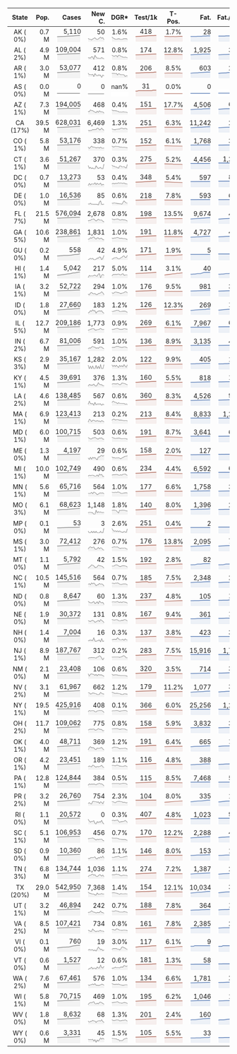 
<!-- Building Table Time:  2020-08-18T03:16:58.380510 -->


| State | Pop. | Cases | New C. | DGR* | Test/1k | T-Pos. | Fat. | Fat./1M  | CFR* |  GF* | GF-14day | Dbl.Days | CDD |  
| :---: | ---: | ---: | ---: | :---: | :---: | :---: | ---: | ---:  | :---: |  :---: | :---: | :---: | ---: |  
| AK ( 0%)  | 0.7 M  | 5,110 <br><img src="/assets/images/covid/sparklines/AK_img_positive_20200818_1597735018.png"> | 50 <br><img src="/assets/images/covid/sparklines/AK_img_positiveIncrease_20200818_1597735018.png"> | 1.6% <br><img src="/assets/images/covid/sparklines/AK_img_dgr_4_20200818_1597735018.png"> | 418 <br><img src="/assets/images/covid/sparklines/AK_img_total_test_per_1k_20200818_1597735018.png"> | 1.7% <br><img src="/assets/images/covid/sparklines/AK_img_test_positivity_20200818_1597735018.png"> | 28 <br><img src="/assets/images/covid/sparklines/AK_img_death_20200818_1597735018.png"> | 38 <br><img src="/assets/images/covid/sparklines/AK_img_death_20200818_1597735018.png">  | 0.6% <br><img src="/assets/images/covid/sparklines/AK_img_cfr_4_20200818_1597735019.png"> |  0.9 <br><img src="/assets/images/covid/sparklines/AK_img_gfac_4_20200818_1597735019.png"> | 14.4 <br><img src="/assets/images/covid/sparklines/AK_img_gfac_14sum_20200818_1597735019.png"> | 43 <br><img src="/assets/images/covid/sparklines/AK_img_doubling_days_20200818_1597735019.png"> | 1   |  
| AL ( 2%)  | 4.9 M  | 109,004 <br><img src="/assets/images/covid/sparklines/AL_img_positive_20200818_1597735019.png"> | 571 <br><img src="/assets/images/covid/sparklines/AL_img_positiveIncrease_20200818_1597735019.png"> | 0.8% <br><img src="/assets/images/covid/sparklines/AL_img_dgr_4_20200818_1597735019.png"> | 174 <br><img src="/assets/images/covid/sparklines/AL_img_total_test_per_1k_20200818_1597735020.png"> | 12.8% <br><img src="/assets/images/covid/sparklines/AL_img_test_positivity_20200818_1597735020.png"> | 1,925 <br><img src="/assets/images/covid/sparklines/AL_img_death_20200818_1597735020.png"> | 393 <br><img src="/assets/images/covid/sparklines/AL_img_death_20200818_1597735020.png">  | 1.8% <br><img src="/assets/images/covid/sparklines/AL_img_cfr_4_20200818_1597735021.png"> |  1.1 <br><img src="/assets/images/covid/sparklines/AL_img_gfac_4_20200818_1597735020.png"> | 45.7 <br><img src="/assets/images/covid/sparklines/AL_img_gfac_14sum_20200818_1597735020.png"> | 91 <br><img src="/assets/images/covid/sparklines/AL_img_doubling_days_20200818_1597735020.png"> | 2   |  
| AR ( 1%)  | 3.0 M  | 53,077 <br><img src="/assets/images/covid/sparklines/AR_img_positive_20200818_1597735021.png"> | 412 <br><img src="/assets/images/covid/sparklines/AR_img_positiveIncrease_20200818_1597735021.png"> | 0.8% <br><img src="/assets/images/covid/sparklines/AR_img_dgr_4_20200818_1597735021.png"> | 206 <br><img src="/assets/images/covid/sparklines/AR_img_total_test_per_1k_20200818_1597735021.png"> | 8.5% <br><img src="/assets/images/covid/sparklines/AR_img_test_positivity_20200818_1597735021.png"> | 603 <br><img src="/assets/images/covid/sparklines/AR_img_death_20200818_1597735021.png"> | 200 <br><img src="/assets/images/covid/sparklines/AR_img_death_20200818_1597735021.png">  | 1.1% <br><img src="/assets/images/covid/sparklines/AR_img_cfr_4_20200818_1597735022.png"> |  -0.0 <br><img src="/assets/images/covid/sparklines/AR_img_gfac_4_20200818_1597735021.png"> | 8.6 <br><img src="/assets/images/covid/sparklines/AR_img_gfac_14sum_20200818_1597735022.png"> | 88 <br><img src="/assets/images/covid/sparklines/AR_img_doubling_days_20200818_1597735022.png"> | 1   |  
| AS ( 0%)  | 0.0 M  | 0 <br><img src="/assets/images/covid/sparklines/AS_img_positive_20200818_1597735022.png"> | 0 <br><img src="/assets/images/covid/sparklines/AS_img_positiveIncrease_20200818_1597735022.png"> | nan% <br><img src="/assets/images/covid/sparklines/AS_img_dgr_4_20200818_1597735022.png"> | 31 <br><img src="/assets/images/covid/sparklines/AS_img_total_test_per_1k_20200818_1597735023.png"> | 0.0% <br><img src="/assets/images/covid/sparklines/AS_img_test_positivity_20200818_1597735023.png"> | 0 <br><img src="/assets/images/covid/sparklines/AS_img_death_20200818_1597735023.png"> | 0 <br><img src="/assets/images/covid/sparklines/AS_img_death_20200818_1597735023.png">  | 0.0% <br><img src="/assets/images/covid/sparklines/AS_img_cfr_4_20200818_1597735024.png"> |  nan <br><img src="/assets/images/covid/sparklines/AS_img_gfac_4_20200818_1597735023.png"> | nan <br><img src="/assets/images/covid/sparklines/AS_img_gfac_14sum_20200818_1597735023.png"> | nan <br><img src="/assets/images/covid/sparklines/AS_img_doubling_days_20200818_1597735023.png"> | 140   |  
| AZ ( 1%)  | 7.3 M  | 194,005 <br><img src="/assets/images/covid/sparklines/AZ_img_positive_20200818_1597735024.png"> | 468 <br><img src="/assets/images/covid/sparklines/AZ_img_positiveIncrease_20200818_1597735024.png"> | 0.4% <br><img src="/assets/images/covid/sparklines/AZ_img_dgr_4_20200818_1597735024.png"> | 151 <br><img src="/assets/images/covid/sparklines/AZ_img_total_test_per_1k_20200818_1597735024.png"> | 17.7% <br><img src="/assets/images/covid/sparklines/AZ_img_test_positivity_20200818_1597735024.png"> | 4,506 <br><img src="/assets/images/covid/sparklines/AZ_img_death_20200818_1597735024.png"> | 619 <br><img src="/assets/images/covid/sparklines/AZ_img_death_20200818_1597735024.png">  | 2.3% <br><img src="/assets/images/covid/sparklines/AZ_img_cfr_4_20200818_1597735025.png"> |  0.8 <br><img src="/assets/images/covid/sparklines/AZ_img_gfac_4_20200818_1597735025.png"> | 14.4 <br><img src="/assets/images/covid/sparklines/AZ_img_gfac_14sum_20200818_1597735025.png"> | 176 <br><img src="/assets/images/covid/sparklines/AZ_img_doubling_days_20200818_1597735025.png"> | 2   |  
| CA (17%)  | 39.5 M  | 628,031 <br><img src="/assets/images/covid/sparklines/CA_img_positive_20200818_1597735025.png"> | 6,469 <br><img src="/assets/images/covid/sparklines/CA_img_positiveIncrease_20200818_1597735025.png"> | 1.3% <br><img src="/assets/images/covid/sparklines/CA_img_dgr_4_20200818_1597735025.png"> | 251 <br><img src="/assets/images/covid/sparklines/CA_img_total_test_per_1k_20200818_1597735026.png"> | 6.3% <br><img src="/assets/images/covid/sparklines/CA_img_test_positivity_20200818_1597735026.png"> | 11,242 <br><img src="/assets/images/covid/sparklines/CA_img_death_20200818_1597735026.png"> | 285 <br><img src="/assets/images/covid/sparklines/CA_img_death_20200818_1597735026.png">  | 1.8% <br><img src="/assets/images/covid/sparklines/CA_img_cfr_4_20200818_1597735027.png"> |  0.9 <br><img src="/assets/images/covid/sparklines/CA_img_gfac_4_20200818_1597735026.png"> | 14.8 <br><img src="/assets/images/covid/sparklines/CA_img_gfac_14sum_20200818_1597735026.png"> | 51 <br><img src="/assets/images/covid/sparklines/CA_img_doubling_days_20200818_1597735026.png"> | 2   |  
| CO ( 1%)  | 5.8 M  | 53,176 <br><img src="/assets/images/covid/sparklines/CO_img_positive_20200818_1597735027.png"> | 338 <br><img src="/assets/images/covid/sparklines/CO_img_positiveIncrease_20200818_1597735027.png"> | 0.7% <br><img src="/assets/images/covid/sparklines/CO_img_dgr_4_20200818_1597735027.png"> | 152 <br><img src="/assets/images/covid/sparklines/CO_img_total_test_per_1k_20200818_1597735027.png"> | 6.1% <br><img src="/assets/images/covid/sparklines/CO_img_test_positivity_20200818_1597735027.png"> | 1,768 <br><img src="/assets/images/covid/sparklines/CO_img_death_20200818_1597735027.png"> | 307 <br><img src="/assets/images/covid/sparklines/CO_img_death_20200818_1597735027.png">  | 3.4% <br><img src="/assets/images/covid/sparklines/CO_img_cfr_4_20200818_1597735028.png"> |  1.0 <br><img src="/assets/images/covid/sparklines/CO_img_gfac_4_20200818_1597735028.png"> | 14.4 <br><img src="/assets/images/covid/sparklines/CO_img_gfac_14sum_20200818_1597735028.png"> | 106 <br><img src="/assets/images/covid/sparklines/CO_img_doubling_days_20200818_1597735028.png"> | 0   |  
| CT ( 1%)  | 3.6 M  | 51,267 <br><img src="/assets/images/covid/sparklines/CT_img_positive_20200818_1597735028.png"> | 370 <br><img src="/assets/images/covid/sparklines/CT_img_positiveIncrease_20200818_1597735028.png"> | 0.3% <br><img src="/assets/images/covid/sparklines/CT_img_dgr_4_20200818_1597735028.png"> | 275 <br><img src="/assets/images/covid/sparklines/CT_img_total_test_per_1k_20200818_1597735028.png"> | 5.2% <br><img src="/assets/images/covid/sparklines/CT_img_test_positivity_20200818_1597735029.png"> | 4,456 <br><img src="/assets/images/covid/sparklines/CT_img_death_20200818_1597735029.png"> | 1,250 <br><img src="/assets/images/covid/sparklines/CT_img_death_20200818_1597735029.png">  | 8.7% <br><img src="/assets/images/covid/sparklines/CT_img_cfr_4_20200818_1597735029.png"> |  1.0 <br><img src="/assets/images/covid/sparklines/CT_img_gfac_4_20200818_1597735029.png"> | 16.5 <br><img src="/assets/images/covid/sparklines/CT_img_gfac_14sum_20200818_1597735029.png"> | 210 <br><img src="/assets/images/covid/sparklines/CT_img_doubling_days_20200818_1597735029.png"> | 0   |  
| DC ( 0%)  | 0.7 M  | 13,273 <br><img src="/assets/images/covid/sparklines/DC_img_positive_20200818_1597735030.png"> | 53 <br><img src="/assets/images/covid/sparklines/DC_img_positiveIncrease_20200818_1597735030.png"> | 0.4% <br><img src="/assets/images/covid/sparklines/DC_img_dgr_4_20200818_1597735030.png"> | 348 <br><img src="/assets/images/covid/sparklines/DC_img_total_test_per_1k_20200818_1597735030.png"> | 5.4% <br><img src="/assets/images/covid/sparklines/DC_img_test_positivity_20200818_1597735030.png"> | 597 <br><img src="/assets/images/covid/sparklines/DC_img_death_20200818_1597735030.png"> | 846 <br><img src="/assets/images/covid/sparklines/DC_img_death_20200818_1597735030.png">  | 4.5% <br><img src="/assets/images/covid/sparklines/DC_img_cfr_4_20200818_1597735031.png"> |  1.0 <br><img src="/assets/images/covid/sparklines/DC_img_gfac_4_20200818_1597735030.png"> | 15.7 <br><img src="/assets/images/covid/sparklines/DC_img_gfac_14sum_20200818_1597735031.png"> | 155 <br><img src="/assets/images/covid/sparklines/DC_img_doubling_days_20200818_1597735031.png"> | 1   |  
| DE ( 0%)  | 1.0 M  | 16,536 <br><img src="/assets/images/covid/sparklines/DE_img_positive_20200818_1597735031.png"> | 85 <br><img src="/assets/images/covid/sparklines/DE_img_positiveIncrease_20200818_1597735031.png"> | 0.6% <br><img src="/assets/images/covid/sparklines/DE_img_dgr_4_20200818_1597735031.png"> | 218 <br><img src="/assets/images/covid/sparklines/DE_img_total_test_per_1k_20200818_1597735031.png"> | 7.8% <br><img src="/assets/images/covid/sparklines/DE_img_test_positivity_20200818_1597735031.png"> | 593 <br><img src="/assets/images/covid/sparklines/DE_img_death_20200818_1597735032.png"> | 609 <br><img src="/assets/images/covid/sparklines/DE_img_death_20200818_1597735032.png">  | 3.6% <br><img src="/assets/images/covid/sparklines/DE_img_cfr_4_20200818_1597735032.png"> |  1.1 <br><img src="/assets/images/covid/sparklines/DE_img_gfac_4_20200818_1597735032.png"> | 13.1 <br><img src="/assets/images/covid/sparklines/DE_img_gfac_14sum_20200818_1597735032.png"> | 107 <br><img src="/assets/images/covid/sparklines/DE_img_doubling_days_20200818_1597735032.png"> | 0   |  
| FL ( 7%)  | 21.5 M  | 576,094 <br><img src="/assets/images/covid/sparklines/FL_img_positive_20200818_1597735032.png"> | 2,678 <br><img src="/assets/images/covid/sparklines/FL_img_positiveIncrease_20200818_1597735033.png"> | 0.8% <br><img src="/assets/images/covid/sparklines/FL_img_dgr_4_20200818_1597735033.png"> | 198 <br><img src="/assets/images/covid/sparklines/FL_img_total_test_per_1k_20200818_1597735033.png"> | 13.5% <br><img src="/assets/images/covid/sparklines/FL_img_test_positivity_20200818_1597735033.png"> | 9,674 <br><img src="/assets/images/covid/sparklines/FL_img_death_20200818_1597735033.png"> | 450 <br><img src="/assets/images/covid/sparklines/FL_img_death_20200818_1597735033.png">  | 1.7% <br><img src="/assets/images/covid/sparklines/FL_img_cfr_4_20200818_1597735034.png"> |  0.8 <br><img src="/assets/images/covid/sparklines/FL_img_gfac_4_20200818_1597735033.png"> | 14.0 <br><img src="/assets/images/covid/sparklines/FL_img_gfac_14sum_20200818_1597735034.png"> | 91 <br><img src="/assets/images/covid/sparklines/FL_img_doubling_days_20200818_1597735034.png"> | 2   |  
| GA ( 5%)  | 10.6 M  | 238,861 <br><img src="/assets/images/covid/sparklines/GA_img_positive_20200818_1597735034.png"> | 1,831 <br><img src="/assets/images/covid/sparklines/GA_img_positiveIncrease_20200818_1597735034.png"> | 1.0% <br><img src="/assets/images/covid/sparklines/GA_img_dgr_4_20200818_1597735034.png"> | 191 <br><img src="/assets/images/covid/sparklines/GA_img_total_test_per_1k_20200818_1597735034.png"> | 11.8% <br><img src="/assets/images/covid/sparklines/GA_img_test_positivity_20200818_1597735034.png"> | 4,727 <br><img src="/assets/images/covid/sparklines/GA_img_death_20200818_1597735034.png"> | 445 <br><img src="/assets/images/covid/sparklines/GA_img_death_20200818_1597735034.png">  | 2.0% <br><img src="/assets/images/covid/sparklines/GA_img_cfr_4_20200818_1597735035.png"> |  0.9 <br><img src="/assets/images/covid/sparklines/GA_img_gfac_4_20200818_1597735035.png"> | 14.2 <br><img src="/assets/images/covid/sparklines/GA_img_gfac_14sum_20200818_1597735035.png"> | 69 <br><img src="/assets/images/covid/sparklines/GA_img_doubling_days_20200818_1597735035.png"> | 2   |  
| GU ( 0%)  | 0.2 M  | 558 <br><img src="/assets/images/covid/sparklines/GU_img_positive_20200818_1597735035.png"> | 42 <br><img src="/assets/images/covid/sparklines/GU_img_positiveIncrease_20200818_1597735035.png"> | 4.9% <br><img src="/assets/images/covid/sparklines/GU_img_dgr_4_20200818_1597735035.png"> | 171 <br><img src="/assets/images/covid/sparklines/GU_img_total_test_per_1k_20200818_1597735036.png"> | 1.9% <br><img src="/assets/images/covid/sparklines/GU_img_test_positivity_20200818_1597735036.png"> | 5 <br><img src="/assets/images/covid/sparklines/GU_img_death_20200818_1597735036.png"> | 30 <br><img src="/assets/images/covid/sparklines/GU_img_death_20200818_1597735036.png">  | 1.0% <br><img src="/assets/images/covid/sparklines/GU_img_cfr_4_20200818_1597735036.png"> |  2.0 <br><img src="/assets/images/covid/sparklines/GU_img_gfac_4_20200818_1597735036.png"> | 24.0 <br><img src="/assets/images/covid/sparklines/GU_img_gfac_14sum_20200818_1597735036.png"> | 14 <br><img src="/assets/images/covid/sparklines/GU_img_doubling_days_20200818_1597735036.png"> | 0   |  
| HI ( 1%)  | 1.4 M  | 5,042 <br><img src="/assets/images/covid/sparklines/HI_img_positive_20200818_1597735037.png"> | 217 <br><img src="/assets/images/covid/sparklines/HI_img_positiveIncrease_20200818_1597735037.png"> | 5.0% <br><img src="/assets/images/covid/sparklines/HI_img_dgr_4_20200818_1597735037.png"> | 114 <br><img src="/assets/images/covid/sparklines/HI_img_total_test_per_1k_20200818_1597735037.png"> | 3.1% <br><img src="/assets/images/covid/sparklines/HI_img_test_positivity_20200818_1597735037.png"> | 40 <br><img src="/assets/images/covid/sparklines/HI_img_death_20200818_1597735037.png"> | 28 <br><img src="/assets/images/covid/sparklines/HI_img_death_20200818_1597735037.png">  | 0.8% <br><img src="/assets/images/covid/sparklines/HI_img_cfr_4_20200818_1597735038.png"> |  0.9 <br><img src="/assets/images/covid/sparklines/HI_img_gfac_4_20200818_1597735037.png"> | 17.6 <br><img src="/assets/images/covid/sparklines/HI_img_gfac_14sum_20200818_1597735037.png"> | 14 <br><img src="/assets/images/covid/sparklines/HI_img_doubling_days_20200818_1597735038.png"> | 1   |  
| IA ( 1%)  | 3.2 M  | 52,722 <br><img src="/assets/images/covid/sparklines/IA_img_positive_20200818_1597735038.png"> | 294 <br><img src="/assets/images/covid/sparklines/IA_img_positiveIncrease_20200818_1597735038.png"> | 1.0% <br><img src="/assets/images/covid/sparklines/IA_img_dgr_4_20200818_1597735038.png"> | 176 <br><img src="/assets/images/covid/sparklines/IA_img_total_test_per_1k_20200818_1597735038.png"> | 9.5% <br><img src="/assets/images/covid/sparklines/IA_img_test_positivity_20200818_1597735038.png"> | 981 <br><img src="/assets/images/covid/sparklines/IA_img_death_20200818_1597735038.png"> | 311 <br><img src="/assets/images/covid/sparklines/IA_img_death_20200818_1597735038.png">  | 1.9% <br><img src="/assets/images/covid/sparklines/IA_img_cfr_4_20200818_1597735039.png"> |  0.8 <br><img src="/assets/images/covid/sparklines/IA_img_gfac_4_20200818_1597735038.png"> | 15.9 <br><img src="/assets/images/covid/sparklines/IA_img_gfac_14sum_20200818_1597735039.png"> | 70 <br><img src="/assets/images/covid/sparklines/IA_img_doubling_days_20200818_1597735039.png"> | 2   |  
| ID ( 0%)  | 1.8 M  | 27,660 <br><img src="/assets/images/covid/sparklines/ID_img_positive_20200818_1597735039.png"> | 183 <br><img src="/assets/images/covid/sparklines/ID_img_positiveIncrease_20200818_1597735039.png"> | 1.2% <br><img src="/assets/images/covid/sparklines/ID_img_dgr_4_20200818_1597735039.png"> | 126 <br><img src="/assets/images/covid/sparklines/ID_img_total_test_per_1k_20200818_1597735039.png"> | 12.3% <br><img src="/assets/images/covid/sparklines/ID_img_test_positivity_20200818_1597735039.png"> | 269 <br><img src="/assets/images/covid/sparklines/ID_img_death_20200818_1597735040.png"> | 151 <br><img src="/assets/images/covid/sparklines/ID_img_death_20200818_1597735040.png">  | 1.0% <br><img src="/assets/images/covid/sparklines/ID_img_cfr_4_20200818_1597735040.png"> |  0.8 <br><img src="/assets/images/covid/sparklines/ID_img_gfac_4_20200818_1597735040.png"> | 15.5 <br><img src="/assets/images/covid/sparklines/ID_img_gfac_14sum_20200818_1597735040.png"> | 56 <br><img src="/assets/images/covid/sparklines/ID_img_doubling_days_20200818_1597735040.png"> | 2   |  
| IL ( 5%)  | 12.7 M  | 209,186 <br><img src="/assets/images/covid/sparklines/IL_img_positive_20200818_1597735040.png"> | 1,773 <br><img src="/assets/images/covid/sparklines/IL_img_positiveIncrease_20200818_1597735040.png"> | 0.9% <br><img src="/assets/images/covid/sparklines/IL_img_dgr_4_20200818_1597735040.png"> | 269 <br><img src="/assets/images/covid/sparklines/IL_img_total_test_per_1k_20200818_1597735041.png"> | 6.1% <br><img src="/assets/images/covid/sparklines/IL_img_test_positivity_20200818_1597735041.png"> | 7,967 <br><img src="/assets/images/covid/sparklines/IL_img_death_20200818_1597735041.png"> | 629 <br><img src="/assets/images/covid/sparklines/IL_img_death_20200818_1597735041.png">  | 3.8% <br><img src="/assets/images/covid/sparklines/IL_img_cfr_4_20200818_1597735042.png"> |  1.0 <br><img src="/assets/images/covid/sparklines/IL_img_gfac_4_20200818_1597735041.png"> | 14.4 <br><img src="/assets/images/covid/sparklines/IL_img_gfac_14sum_20200818_1597735041.png"> | 80 <br><img src="/assets/images/covid/sparklines/IL_img_doubling_days_20200818_1597735041.png"> | 0   |  
| IN ( 2%)  | 6.7 M  | 81,006 <br><img src="/assets/images/covid/sparklines/IN_img_positive_20200818_1597735042.png"> | 591 <br><img src="/assets/images/covid/sparklines/IN_img_positiveIncrease_20200818_1597735042.png"> | 1.0% <br><img src="/assets/images/covid/sparklines/IN_img_dgr_4_20200818_1597735042.png"> | 136 <br><img src="/assets/images/covid/sparklines/IN_img_total_test_per_1k_20200818_1597735042.png"> | 8.9% <br><img src="/assets/images/covid/sparklines/IN_img_test_positivity_20200818_1597735042.png"> | 3,135 <br><img src="/assets/images/covid/sparklines/IN_img_death_20200818_1597735042.png"> | 466 <br><img src="/assets/images/covid/sparklines/IN_img_death_20200818_1597735042.png">  | 3.9% <br><img src="/assets/images/covid/sparklines/IN_img_cfr_4_20200818_1597735043.png"> |  0.9 <br><img src="/assets/images/covid/sparklines/IN_img_gfac_4_20200818_1597735042.png"> | 14.6 <br><img src="/assets/images/covid/sparklines/IN_img_gfac_14sum_20200818_1597735043.png"> | 71 <br><img src="/assets/images/covid/sparklines/IN_img_doubling_days_20200818_1597735043.png"> | 3   |  
| KS ( 3%)  | 2.9 M  | 35,167 <br><img src="/assets/images/covid/sparklines/KS_img_positive_20200818_1597735043.png"> | 1,282 <br><img src="/assets/images/covid/sparklines/KS_img_positiveIncrease_20200818_1597735043.png"> | 2.0% <br><img src="/assets/images/covid/sparklines/KS_img_dgr_4_20200818_1597735043.png"> | 122 <br><img src="/assets/images/covid/sparklines/KS_img_total_test_per_1k_20200818_1597735043.png"> | 9.9% <br><img src="/assets/images/covid/sparklines/KS_img_test_positivity_20200818_1597735043.png"> | 405 <br><img src="/assets/images/covid/sparklines/KS_img_death_20200818_1597735043.png"> | 139 <br><img src="/assets/images/covid/sparklines/KS_img_death_20200818_1597735043.png">  | 1.2% <br><img src="/assets/images/covid/sparklines/KS_img_cfr_4_20200818_1597735044.png"> |  0.0 <br><img src="/assets/images/covid/sparklines/KS_img_gfac_4_20200818_1597735044.png"> | -0.0 <br><img src="/assets/images/covid/sparklines/KS_img_gfac_14sum_20200818_1597735044.png"> | 35 <br><img src="/assets/images/covid/sparklines/KS_img_doubling_days_20200818_1597735044.png"> | 0   |  
| KY ( 1%)  | 4.5 M  | 39,691 <br><img src="/assets/images/covid/sparklines/KY_img_positive_20200818_1597735044.png"> | 376 <br><img src="/assets/images/covid/sparklines/KY_img_positiveIncrease_20200818_1597735044.png"> | 1.3% <br><img src="/assets/images/covid/sparklines/KY_img_dgr_4_20200818_1597735044.png"> | 160 <br><img src="/assets/images/covid/sparklines/KY_img_total_test_per_1k_20200818_1597735045.png"> | 5.5% <br><img src="/assets/images/covid/sparklines/KY_img_test_positivity_20200818_1597735045.png"> | 818 <br><img src="/assets/images/covid/sparklines/KY_img_death_20200818_1597735045.png"> | 183 <br><img src="/assets/images/covid/sparklines/KY_img_death_20200818_1597735045.png">  | 2.1% <br><img src="/assets/images/covid/sparklines/KY_img_cfr_4_20200818_1597735045.png"> |  0.9 <br><img src="/assets/images/covid/sparklines/KY_img_gfac_4_20200818_1597735045.png"> | 15.6 <br><img src="/assets/images/covid/sparklines/KY_img_gfac_14sum_20200818_1597735045.png"> | 55 <br><img src="/assets/images/covid/sparklines/KY_img_doubling_days_20200818_1597735045.png"> | 2   |  
| LA ( 2%)  | 4.6 M  | 138,485 <br><img src="/assets/images/covid/sparklines/LA_img_positive_20200818_1597735046.png"> | 567 <br><img src="/assets/images/covid/sparklines/LA_img_positiveIncrease_20200818_1597735046.png"> | 0.6% <br><img src="/assets/images/covid/sparklines/LA_img_dgr_4_20200818_1597735046.png"> | 360 <br><img src="/assets/images/covid/sparklines/LA_img_total_test_per_1k_20200818_1597735046.png"> | 8.3% <br><img src="/assets/images/covid/sparklines/LA_img_test_positivity_20200818_1597735046.png"> | 4,526 <br><img src="/assets/images/covid/sparklines/LA_img_death_20200818_1597735046.png"> | 974 <br><img src="/assets/images/covid/sparklines/LA_img_death_20200818_1597735046.png">  | 3.3% <br><img src="/assets/images/covid/sparklines/LA_img_cfr_4_20200818_1597735047.png"> |  0.6 <br><img src="/assets/images/covid/sparklines/LA_img_gfac_4_20200818_1597735046.png"> | 13.1 <br><img src="/assets/images/covid/sparklines/LA_img_gfac_14sum_20200818_1597735046.png"> | 122 <br><img src="/assets/images/covid/sparklines/LA_img_doubling_days_20200818_1597735046.png"> | 1   |  
| MA ( 1%)  | 6.9 M  | 123,413 <br><img src="/assets/images/covid/sparklines/MA_img_positive_20200818_1597735047.png"> | 213 <br><img src="/assets/images/covid/sparklines/MA_img_positiveIncrease_20200818_1597735047.png"> | 0.2% <br><img src="/assets/images/covid/sparklines/MA_img_dgr_4_20200818_1597735047.png"> | 213 <br><img src="/assets/images/covid/sparklines/MA_img_total_test_per_1k_20200818_1597735047.png"> | 8.4% <br><img src="/assets/images/covid/sparklines/MA_img_test_positivity_20200818_1597735047.png"> | 8,833 <br><img src="/assets/images/covid/sparklines/MA_img_death_20200818_1597735047.png"> | 1,282 <br><img src="/assets/images/covid/sparklines/MA_img_death_20200818_1597735047.png">  | 7.2% <br><img src="/assets/images/covid/sparklines/MA_img_cfr_4_20200818_1597735048.png"> |  0.9 <br><img src="/assets/images/covid/sparklines/MA_img_gfac_4_20200818_1597735047.png"> | 15.5 <br><img src="/assets/images/covid/sparklines/MA_img_gfac_14sum_20200818_1597735048.png"> | 314 <br><img src="/assets/images/covid/sparklines/MA_img_doubling_days_20200818_1597735048.png"> | 2   |  
| MD ( 1%)  | 6.0 M  | 100,715 <br><img src="/assets/images/covid/sparklines/MD_img_positive_20200818_1597735048.png"> | 503 <br><img src="/assets/images/covid/sparklines/MD_img_positiveIncrease_20200818_1597735048.png"> | 0.6% <br><img src="/assets/images/covid/sparklines/MD_img_dgr_4_20200818_1597735048.png"> | 191 <br><img src="/assets/images/covid/sparklines/MD_img_total_test_per_1k_20200818_1597735048.png"> | 8.7% <br><img src="/assets/images/covid/sparklines/MD_img_test_positivity_20200818_1597735048.png"> | 3,641 <br><img src="/assets/images/covid/sparklines/MD_img_death_20200818_1597735048.png"> | 602 <br><img src="/assets/images/covid/sparklines/MD_img_death_20200818_1597735048.png">  | 3.6% <br><img src="/assets/images/covid/sparklines/MD_img_cfr_4_20200818_1597735049.png"> |  0.9 <br><img src="/assets/images/covid/sparklines/MD_img_gfac_4_20200818_1597735049.png"> | 13.9 <br><img src="/assets/images/covid/sparklines/MD_img_gfac_14sum_20200818_1597735049.png"> | 115 <br><img src="/assets/images/covid/sparklines/MD_img_doubling_days_20200818_1597735049.png"> | 2   |  
| ME ( 0%)  | 1.3 M  | 4,197 <br><img src="/assets/images/covid/sparklines/ME_img_positive_20200818_1597735049.png"> | 29 <br><img src="/assets/images/covid/sparklines/ME_img_positiveIncrease_20200818_1597735049.png"> | 0.6% <br><img src="/assets/images/covid/sparklines/ME_img_dgr_4_20200818_1597735049.png"> | 158 <br><img src="/assets/images/covid/sparklines/ME_img_total_test_per_1k_20200818_1597735049.png"> | 2.0% <br><img src="/assets/images/covid/sparklines/ME_img_test_positivity_20200818_1597735050.png"> | 127 <br><img src="/assets/images/covid/sparklines/ME_img_death_20200818_1597735050.png"> | 94 <br><img src="/assets/images/covid/sparklines/ME_img_death_20200818_1597735050.png">  | 3.0% <br><img src="/assets/images/covid/sparklines/ME_img_cfr_4_20200818_1597735050.png"> |  1.7 <br><img src="/assets/images/covid/sparklines/ME_img_gfac_4_20200818_1597735050.png"> | 34.4 <br><img src="/assets/images/covid/sparklines/ME_img_gfac_14sum_20200818_1597735050.png"> | 112 <br><img src="/assets/images/covid/sparklines/ME_img_doubling_days_20200818_1597735050.png"> | 0   |  
| MI ( 1%)  | 10.0 M  | 102,749 <br><img src="/assets/images/covid/sparklines/MI_img_positive_20200818_1597735050.png"> | 490 <br><img src="/assets/images/covid/sparklines/MI_img_positiveIncrease_20200818_1597735051.png"> | 0.6% <br><img src="/assets/images/covid/sparklines/MI_img_dgr_4_20200818_1597735051.png"> | 234 <br><img src="/assets/images/covid/sparklines/MI_img_total_test_per_1k_20200818_1597735051.png"> | 4.4% <br><img src="/assets/images/covid/sparklines/MI_img_test_positivity_20200818_1597735051.png"> | 6,592 <br><img src="/assets/images/covid/sparklines/MI_img_death_20200818_1597735051.png"> | 660 <br><img src="/assets/images/covid/sparklines/MI_img_death_20200818_1597735051.png">  | 6.5% <br><img src="/assets/images/covid/sparklines/MI_img_cfr_4_20200818_1597735052.png"> |  1.0 <br><img src="/assets/images/covid/sparklines/MI_img_gfac_4_20200818_1597735051.png"> | 15.2 <br><img src="/assets/images/covid/sparklines/MI_img_gfac_14sum_20200818_1597735052.png"> | 108 <br><img src="/assets/images/covid/sparklines/MI_img_doubling_days_20200818_1597735052.png"> | 0   |  
| MN ( 1%)  | 5.6 M  | 65,716 <br><img src="/assets/images/covid/sparklines/MN_img_positive_20200818_1597735052.png"> | 564 <br><img src="/assets/images/covid/sparklines/MN_img_positiveIncrease_20200818_1597735052.png"> | 1.0% <br><img src="/assets/images/covid/sparklines/MN_img_dgr_4_20200818_1597735052.png"> | 177 <br><img src="/assets/images/covid/sparklines/MN_img_total_test_per_1k_20200818_1597735052.png"> | 6.6% <br><img src="/assets/images/covid/sparklines/MN_img_test_positivity_20200818_1597735053.png"> | 1,758 <br><img src="/assets/images/covid/sparklines/MN_img_death_20200818_1597735053.png"> | 312 <br><img src="/assets/images/covid/sparklines/MN_img_death_20200818_1597735053.png">  | 2.7% <br><img src="/assets/images/covid/sparklines/MN_img_cfr_4_20200818_1597735053.png"> |  0.9 <br><img src="/assets/images/covid/sparklines/MN_img_gfac_4_20200818_1597735053.png"> | 14.6 <br><img src="/assets/images/covid/sparklines/MN_img_gfac_14sum_20200818_1597735053.png"> | 69 <br><img src="/assets/images/covid/sparklines/MN_img_doubling_days_20200818_1597735053.png"> | 1   |  
| MO ( 3%)  | 6.1 M  | 68,623 <br><img src="/assets/images/covid/sparklines/MO_img_positive_20200818_1597735054.png"> | 1,148 <br><img src="/assets/images/covid/sparklines/MO_img_positiveIncrease_20200818_1597735054.png"> | 1.8% <br><img src="/assets/images/covid/sparklines/MO_img_dgr_4_20200818_1597735054.png"> | 140 <br><img src="/assets/images/covid/sparklines/MO_img_total_test_per_1k_20200818_1597735054.png"> | 8.0% <br><img src="/assets/images/covid/sparklines/MO_img_test_positivity_20200818_1597735054.png"> | 1,396 <br><img src="/assets/images/covid/sparklines/MO_img_death_20200818_1597735054.png"> | 227 <br><img src="/assets/images/covid/sparklines/MO_img_death_20200818_1597735054.png">  | 2.0% <br><img src="/assets/images/covid/sparklines/MO_img_cfr_4_20200818_1597735055.png"> |  1.0 <br><img src="/assets/images/covid/sparklines/MO_img_gfac_4_20200818_1597735054.png"> | 12.4 <br><img src="/assets/images/covid/sparklines/MO_img_gfac_14sum_20200818_1597735055.png"> | 39 <br><img src="/assets/images/covid/sparklines/MO_img_doubling_days_20200818_1597735055.png"> | 0   |  
| MP ( 0%)  | 0.1 M  | 53 <br><img src="/assets/images/covid/sparklines/MP_img_positive_20200818_1597735055.png"> | 3 <br><img src="/assets/images/covid/sparklines/MP_img_positiveIncrease_20200818_1597735055.png"> | 2.6% <br><img src="/assets/images/covid/sparklines/MP_img_dgr_4_20200818_1597735056.png"> | 251 <br><img src="/assets/images/covid/sparklines/MP_img_total_test_per_1k_20200818_1597735056.png"> | 0.4% <br><img src="/assets/images/covid/sparklines/MP_img_test_positivity_20200818_1597735056.png"> | 2 <br><img src="/assets/images/covid/sparklines/MP_img_death_20200818_1597735056.png"> | 39 <br><img src="/assets/images/covid/sparklines/MP_img_death_20200818_1597735056.png">  | 3.9% <br><img src="/assets/images/covid/sparklines/MP_img_cfr_4_20200818_1597735057.png"> |  0.0 <br><img src="/assets/images/covid/sparklines/MP_img_gfac_4_20200818_1597735056.png"> | 0.5 <br><img src="/assets/images/covid/sparklines/MP_img_gfac_14sum_20200818_1597735056.png"> | 27 <br><img src="/assets/images/covid/sparklines/MP_img_doubling_days_20200818_1597735057.png"> | 140   |  
| MS ( 1%)  | 3.0 M  | 72,412 <br><img src="/assets/images/covid/sparklines/MS_img_positive_20200818_1597735057.png"> | 276 <br><img src="/assets/images/covid/sparklines/MS_img_positiveIncrease_20200818_1597735057.png"> | 0.7% <br><img src="/assets/images/covid/sparklines/MS_img_dgr_4_20200818_1597735057.png"> | 176 <br><img src="/assets/images/covid/sparklines/MS_img_total_test_per_1k_20200818_1597735057.png"> | 13.8% <br><img src="/assets/images/covid/sparklines/MS_img_test_positivity_20200818_1597735057.png"> | 2,095 <br><img src="/assets/images/covid/sparklines/MS_img_death_20200818_1597735057.png"> | 704 <br><img src="/assets/images/covid/sparklines/MS_img_death_20200818_1597735057.png">  | 2.9% <br><img src="/assets/images/covid/sparklines/MS_img_cfr_4_20200818_1597735058.png"> |  0.8 <br><img src="/assets/images/covid/sparklines/MS_img_gfac_4_20200818_1597735058.png"> | 14.7 <br><img src="/assets/images/covid/sparklines/MS_img_gfac_14sum_20200818_1597735058.png"> | 98 <br><img src="/assets/images/covid/sparklines/MS_img_doubling_days_20200818_1597735058.png"> | 3   |  
| MT ( 0%)  | 1.1 M  | 5,792 <br><img src="/assets/images/covid/sparklines/MT_img_positive_20200818_1597735058.png"> | 42 <br><img src="/assets/images/covid/sparklines/MT_img_positiveIncrease_20200818_1597735058.png"> | 1.5% <br><img src="/assets/images/covid/sparklines/MT_img_dgr_4_20200818_1597735059.png"> | 192 <br><img src="/assets/images/covid/sparklines/MT_img_total_test_per_1k_20200818_1597735059.png"> | 2.8% <br><img src="/assets/images/covid/sparklines/MT_img_test_positivity_20200818_1597735059.png"> | 82 <br><img src="/assets/images/covid/sparklines/MT_img_death_20200818_1597735059.png"> | 77 <br><img src="/assets/images/covid/sparklines/MT_img_death_20200818_1597735059.png">  | 1.4% <br><img src="/assets/images/covid/sparklines/MT_img_cfr_4_20200818_1597735060.png"> |  0.7 <br><img src="/assets/images/covid/sparklines/MT_img_gfac_4_20200818_1597735059.png"> | 15.4 <br><img src="/assets/images/covid/sparklines/MT_img_gfac_14sum_20200818_1597735059.png"> | 46 <br><img src="/assets/images/covid/sparklines/MT_img_doubling_days_20200818_1597735059.png"> | 5   |  
| NC ( 1%)  | 10.5 M  | 145,516 <br><img src="/assets/images/covid/sparklines/NC_img_positive_20200818_1597735060.png"> | 564 <br><img src="/assets/images/covid/sparklines/NC_img_positiveIncrease_20200818_1597735060.png"> | 0.7% <br><img src="/assets/images/covid/sparklines/NC_img_dgr_4_20200818_1597735060.png"> | 185 <br><img src="/assets/images/covid/sparklines/NC_img_total_test_per_1k_20200818_1597735060.png"> | 7.5% <br><img src="/assets/images/covid/sparklines/NC_img_test_positivity_20200818_1597735060.png"> | 2,348 <br><img src="/assets/images/covid/sparklines/NC_img_death_20200818_1597735060.png"> | 224 <br><img src="/assets/images/covid/sparklines/NC_img_death_20200818_1597735060.png">  | 1.6% <br><img src="/assets/images/covid/sparklines/NC_img_cfr_4_20200818_1597735061.png"> |  0.8 <br><img src="/assets/images/covid/sparklines/NC_img_gfac_4_20200818_1597735060.png"> | 14.6 <br><img src="/assets/images/covid/sparklines/NC_img_gfac_14sum_20200818_1597735061.png"> | 94 <br><img src="/assets/images/covid/sparklines/NC_img_doubling_days_20200818_1597735061.png"> | 2   |  
| ND ( 0%)  | 0.8 M  | 8,647 <br><img src="/assets/images/covid/sparklines/ND_img_positive_20200818_1597735061.png"> | 60 <br><img src="/assets/images/covid/sparklines/ND_img_positiveIncrease_20200818_1597735061.png"> | 1.3% <br><img src="/assets/images/covid/sparklines/ND_img_dgr_4_20200818_1597735061.png"> | 237 <br><img src="/assets/images/covid/sparklines/ND_img_total_test_per_1k_20200818_1597735061.png"> | 4.8% <br><img src="/assets/images/covid/sparklines/ND_img_test_positivity_20200818_1597735061.png"> | 105 <br><img src="/assets/images/covid/sparklines/ND_img_death_20200818_1597735062.png"> | 138 <br><img src="/assets/images/covid/sparklines/ND_img_death_20200818_1597735062.png">  | 1.2% <br><img src="/assets/images/covid/sparklines/ND_img_cfr_4_20200818_1597735062.png"> |  0.8 <br><img src="/assets/images/covid/sparklines/ND_img_gfac_4_20200818_1597735062.png"> | 14.3 <br><img src="/assets/images/covid/sparklines/ND_img_gfac_14sum_20200818_1597735062.png"> | 53 <br><img src="/assets/images/covid/sparklines/ND_img_doubling_days_20200818_1597735062.png"> | 1   |  
| NE ( 0%)  | 1.9 M  | 30,372 <br><img src="/assets/images/covid/sparklines/NE_img_positive_20200818_1597735062.png"> | 131 <br><img src="/assets/images/covid/sparklines/NE_img_positiveIncrease_20200818_1597735062.png"> | 0.8% <br><img src="/assets/images/covid/sparklines/NE_img_dgr_4_20200818_1597735063.png"> | 167 <br><img src="/assets/images/covid/sparklines/NE_img_total_test_per_1k_20200818_1597735063.png"> | 9.4% <br><img src="/assets/images/covid/sparklines/NE_img_test_positivity_20200818_1597735063.png"> | 361 <br><img src="/assets/images/covid/sparklines/NE_img_death_20200818_1597735063.png"> | 187 <br><img src="/assets/images/covid/sparklines/NE_img_death_20200818_1597735063.png">  | 1.2% <br><img src="/assets/images/covid/sparklines/NE_img_cfr_4_20200818_1597735064.png"> |  0.8 <br><img src="/assets/images/covid/sparklines/NE_img_gfac_4_20200818_1597735063.png"> | 14.8 <br><img src="/assets/images/covid/sparklines/NE_img_gfac_14sum_20200818_1597735063.png"> | 90 <br><img src="/assets/images/covid/sparklines/NE_img_doubling_days_20200818_1597735064.png"> | 3   |  
| NH ( 0%)  | 1.4 M  | 7,004 <br><img src="/assets/images/covid/sparklines/NH_img_positive_20200818_1597735064.png"> | 16 <br><img src="/assets/images/covid/sparklines/NH_img_positiveIncrease_20200818_1597735064.png"> | 0.3% <br><img src="/assets/images/covid/sparklines/NH_img_dgr_4_20200818_1597735065.png"> | 137 <br><img src="/assets/images/covid/sparklines/NH_img_total_test_per_1k_20200818_1597735065.png"> | 3.8% <br><img src="/assets/images/covid/sparklines/NH_img_test_positivity_20200818_1597735065.png"> | 423 <br><img src="/assets/images/covid/sparklines/NH_img_death_20200818_1597735065.png"> | 311 <br><img src="/assets/images/covid/sparklines/NH_img_death_20200818_1597735065.png">  | 6.1% <br><img src="/assets/images/covid/sparklines/NH_img_cfr_4_20200818_1597735066.png"> |  1.2 <br><img src="/assets/images/covid/sparklines/NH_img_gfac_4_20200818_1597735065.png"> | 16.1 <br><img src="/assets/images/covid/sparklines/NH_img_gfac_14sum_20200818_1597735065.png"> | 235 <br><img src="/assets/images/covid/sparklines/NH_img_doubling_days_20200818_1597735066.png"> | 0   |  
| NJ ( 1%)  | 8.9 M  | 187,767 <br><img src="/assets/images/covid/sparklines/NJ_img_positive_20200818_1597735066.png"> | 312 <br><img src="/assets/images/covid/sparklines/NJ_img_positiveIncrease_20200818_1597735066.png"> | 0.2% <br><img src="/assets/images/covid/sparklines/NJ_img_dgr_4_20200818_1597735066.png"> | 283 <br><img src="/assets/images/covid/sparklines/NJ_img_total_test_per_1k_20200818_1597735067.png"> | 7.5% <br><img src="/assets/images/covid/sparklines/NJ_img_test_positivity_20200818_1597735067.png"> | 15,916 <br><img src="/assets/images/covid/sparklines/NJ_img_death_20200818_1597735067.png"> | 1,792 <br><img src="/assets/images/covid/sparklines/NJ_img_death_20200818_1597735067.png">  | 8.5% <br><img src="/assets/images/covid/sparklines/NJ_img_cfr_4_20200818_1597735068.png"> |  9.9 <br><img src="/assets/images/covid/sparklines/NJ_img_gfac_4_20200818_1597735067.png"> | 23.3 <br><img src="/assets/images/covid/sparklines/NJ_img_gfac_14sum_20200818_1597735067.png"> | 458 <br><img src="/assets/images/covid/sparklines/NJ_img_doubling_days_20200818_1597735067.png"> | 0   |  
| NM ( 0%)  | 2.1 M  | 23,408 <br><img src="/assets/images/covid/sparklines/NM_img_positive_20200818_1597735068.png"> | 106 <br><img src="/assets/images/covid/sparklines/NM_img_positiveIncrease_20200818_1597735068.png"> | 0.6% <br><img src="/assets/images/covid/sparklines/NM_img_dgr_4_20200818_1597735068.png"> | 320 <br><img src="/assets/images/covid/sparklines/NM_img_total_test_per_1k_20200818_1597735068.png"> | 3.5% <br><img src="/assets/images/covid/sparklines/NM_img_test_positivity_20200818_1597735068.png"> | 714 <br><img src="/assets/images/covid/sparklines/NM_img_death_20200818_1597735068.png"> | 341 <br><img src="/assets/images/covid/sparklines/NM_img_death_20200818_1597735068.png">  | 3.0% <br><img src="/assets/images/covid/sparklines/NM_img_cfr_4_20200818_1597735069.png"> |  0.9 <br><img src="/assets/images/covid/sparklines/NM_img_gfac_4_20200818_1597735069.png"> | 14.2 <br><img src="/assets/images/covid/sparklines/NM_img_gfac_14sum_20200818_1597735069.png"> | 115 <br><img src="/assets/images/covid/sparklines/NM_img_doubling_days_20200818_1597735069.png"> | 2   |  
| NV ( 2%)  | 3.1 M  | 61,967 <br><img src="/assets/images/covid/sparklines/NV_img_positive_20200818_1597735069.png"> | 662 <br><img src="/assets/images/covid/sparklines/NV_img_positiveIncrease_20200818_1597735069.png"> | 1.2% <br><img src="/assets/images/covid/sparklines/NV_img_dgr_4_20200818_1597735069.png"> | 179 <br><img src="/assets/images/covid/sparklines/NV_img_total_test_per_1k_20200818_1597735070.png"> | 11.2% <br><img src="/assets/images/covid/sparklines/NV_img_test_positivity_20200818_1597735070.png"> | 1,077 <br><img src="/assets/images/covid/sparklines/NV_img_death_20200818_1597735070.png"> | 350 <br><img src="/assets/images/covid/sparklines/NV_img_death_20200818_1597735070.png">  | 1.7% <br><img src="/assets/images/covid/sparklines/NV_img_cfr_4_20200818_1597735071.png"> |  1.0 <br><img src="/assets/images/covid/sparklines/NV_img_gfac_4_20200818_1597735070.png"> | 14.1 <br><img src="/assets/images/covid/sparklines/NV_img_gfac_14sum_20200818_1597735070.png"> | 57 <br><img src="/assets/images/covid/sparklines/NV_img_doubling_days_20200818_1597735070.png"> | 3   |  
| NY ( 1%)  | 19.5 M  | 425,916 <br><img src="/assets/images/covid/sparklines/NY_img_positive_20200818_1597735071.png"> | 408 <br><img src="/assets/images/covid/sparklines/NY_img_positiveIncrease_20200818_1597735071.png"> | 0.1% <br><img src="/assets/images/covid/sparklines/NY_img_dgr_4_20200818_1597735071.png"> | 366 <br><img src="/assets/images/covid/sparklines/NY_img_total_test_per_1k_20200818_1597735071.png"> | 6.0% <br><img src="/assets/images/covid/sparklines/NY_img_test_positivity_20200818_1597735071.png"> | 25,256 <br><img src="/assets/images/covid/sparklines/NY_img_death_20200818_1597735071.png"> | 1,298 <br><img src="/assets/images/covid/sparklines/NY_img_death_20200818_1597735071.png">  | 5.9% <br><img src="/assets/images/covid/sparklines/NY_img_cfr_4_20200818_1597735072.png"> |  0.8 <br><img src="/assets/images/covid/sparklines/NY_img_gfac_4_20200818_1597735071.png"> | 14.2 <br><img src="/assets/images/covid/sparklines/NY_img_gfac_14sum_20200818_1597735072.png"> | 520 <br><img src="/assets/images/covid/sparklines/NY_img_doubling_days_20200818_1597735072.png"> | 2   |  
| OH ( 2%)  | 11.7 M  | 109,062 <br><img src="/assets/images/covid/sparklines/OH_img_positive_20200818_1597735072.png"> | 775 <br><img src="/assets/images/covid/sparklines/OH_img_positiveIncrease_20200818_1597735072.png"> | 0.8% <br><img src="/assets/images/covid/sparklines/OH_img_dgr_4_20200818_1597735073.png"> | 158 <br><img src="/assets/images/covid/sparklines/OH_img_total_test_per_1k_20200818_1597735073.png"> | 5.9% <br><img src="/assets/images/covid/sparklines/OH_img_test_positivity_20200818_1597735073.png"> | 3,832 <br><img src="/assets/images/covid/sparklines/OH_img_death_20200818_1597735073.png"> | 328 <br><img src="/assets/images/covid/sparklines/OH_img_death_20200818_1597735073.png">  | 3.5% <br><img src="/assets/images/covid/sparklines/OH_img_cfr_4_20200818_1597735074.png"> |  1.0 <br><img src="/assets/images/covid/sparklines/OH_img_gfac_4_20200818_1597735073.png"> | 14.1 <br><img src="/assets/images/covid/sparklines/OH_img_gfac_14sum_20200818_1597735073.png"> | 85 <br><img src="/assets/images/covid/sparklines/OH_img_doubling_days_20200818_1597735074.png"> | 0   |  
| OK ( 1%)  | 4.0 M  | 48,711 <br><img src="/assets/images/covid/sparklines/OK_img_positive_20200818_1597735074.png"> | 369 <br><img src="/assets/images/covid/sparklines/OK_img_positiveIncrease_20200818_1597735074.png"> | 1.2% <br><img src="/assets/images/covid/sparklines/OK_img_dgr_4_20200818_1597735074.png"> | 191 <br><img src="/assets/images/covid/sparklines/OK_img_total_test_per_1k_20200818_1597735074.png"> | 6.4% <br><img src="/assets/images/covid/sparklines/OK_img_test_positivity_20200818_1597735074.png"> | 665 <br><img src="/assets/images/covid/sparklines/OK_img_death_20200818_1597735075.png"> | 168 <br><img src="/assets/images/covid/sparklines/OK_img_death_20200818_1597735075.png">  | 1.4% <br><img src="/assets/images/covid/sparklines/OK_img_cfr_4_20200818_1597735075.png"> |  0.8 <br><img src="/assets/images/covid/sparklines/OK_img_gfac_4_20200818_1597735075.png"> | 15.1 <br><img src="/assets/images/covid/sparklines/OK_img_gfac_14sum_20200818_1597735075.png"> | 58 <br><img src="/assets/images/covid/sparklines/OK_img_doubling_days_20200818_1597735075.png"> | 2   |  
| OR ( 1%)  | 4.2 M  | 23,451 <br><img src="/assets/images/covid/sparklines/OR_img_positive_20200818_1597735075.png"> | 189 <br><img src="/assets/images/covid/sparklines/OR_img_positiveIncrease_20200818_1597735076.png"> | 1.1% <br><img src="/assets/images/covid/sparklines/OR_img_dgr_4_20200818_1597735076.png"> | 116 <br><img src="/assets/images/covid/sparklines/OR_img_total_test_per_1k_20200818_1597735076.png"> | 4.8% <br><img src="/assets/images/covid/sparklines/OR_img_test_positivity_20200818_1597735076.png"> | 388 <br><img src="/assets/images/covid/sparklines/OR_img_death_20200818_1597735076.png"> | 92 <br><img src="/assets/images/covid/sparklines/OR_img_death_20200818_1597735076.png">  | 1.7% <br><img src="/assets/images/covid/sparklines/OR_img_cfr_4_20200818_1597735077.png"> |  0.9 <br><img src="/assets/images/covid/sparklines/OR_img_gfac_4_20200818_1597735077.png"> | 14.3 <br><img src="/assets/images/covid/sparklines/OR_img_gfac_14sum_20200818_1597735077.png"> | 62 <br><img src="/assets/images/covid/sparklines/OR_img_doubling_days_20200818_1597735077.png"> | 2   |  
| PA ( 1%)  | 12.8 M  | 124,844 <br><img src="/assets/images/covid/sparklines/PA_img_positive_20200818_1597735077.png"> | 384 <br><img src="/assets/images/covid/sparklines/PA_img_positiveIncrease_20200818_1597735077.png"> | 0.5% <br><img src="/assets/images/covid/sparklines/PA_img_dgr_4_20200818_1597735078.png"> | 115 <br><img src="/assets/images/covid/sparklines/PA_img_total_test_per_1k_20200818_1597735078.png"> | 8.5% <br><img src="/assets/images/covid/sparklines/PA_img_test_positivity_20200818_1597735078.png"> | 7,468 <br><img src="/assets/images/covid/sparklines/PA_img_death_20200818_1597735078.png"> | 583 <br><img src="/assets/images/covid/sparklines/PA_img_death_20200818_1597735078.png">  | 6.0% <br><img src="/assets/images/covid/sparklines/PA_img_cfr_4_20200818_1597735079.png"> |  0.8 <br><img src="/assets/images/covid/sparklines/PA_img_gfac_4_20200818_1597735078.png"> | 14.2 <br><img src="/assets/images/covid/sparklines/PA_img_gfac_14sum_20200818_1597735078.png"> | 138 <br><img src="/assets/images/covid/sparklines/PA_img_doubling_days_20200818_1597735079.png"> | 2   |  
| PR ( 2%)  | 3.2 M  | 26,760 <br><img src="/assets/images/covid/sparklines/PR_img_positive_20200818_1597735079.png"> | 754 <br><img src="/assets/images/covid/sparklines/PR_img_positiveIncrease_20200818_1597735079.png"> | 2.3% <br><img src="/assets/images/covid/sparklines/PR_img_dgr_4_20200818_1597735079.png"> | 104 <br><img src="/assets/images/covid/sparklines/PR_img_total_test_per_1k_20200818_1597735079.png"> | 8.0% <br><img src="/assets/images/covid/sparklines/PR_img_test_positivity_20200818_1597735080.png"> | 335 <br><img src="/assets/images/covid/sparklines/PR_img_death_20200818_1597735080.png"> | 105 <br><img src="/assets/images/covid/sparklines/PR_img_death_20200818_1597735080.png">  | 1.3% <br><img src="/assets/images/covid/sparklines/PR_img_cfr_4_20200818_1597735080.png"> |  1.5 <br><img src="/assets/images/covid/sparklines/PR_img_gfac_4_20200818_1597735080.png"> | 16.5 <br><img src="/assets/images/covid/sparklines/PR_img_gfac_14sum_20200818_1597735080.png"> | 30 <br><img src="/assets/images/covid/sparklines/PR_img_doubling_days_20200818_1597735080.png"> | 0   |  
| RI ( 0%)  | 1.1 M  | 20,572 <br><img src="/assets/images/covid/sparklines/RI_img_positive_20200818_1597735080.png"> | 0 <br><img src="/assets/images/covid/sparklines/RI_img_positiveIncrease_20200818_1597735081.png"> | 0.3% <br><img src="/assets/images/covid/sparklines/RI_img_dgr_4_20200818_1597735081.png"> | 407 <br><img src="/assets/images/covid/sparklines/RI_img_total_test_per_1k_20200818_1597735081.png"> | 4.8% <br><img src="/assets/images/covid/sparklines/RI_img_test_positivity_20200818_1597735081.png"> | 1,023 <br><img src="/assets/images/covid/sparklines/RI_img_death_20200818_1597735081.png"> | 966 <br><img src="/assets/images/covid/sparklines/RI_img_death_20200818_1597735081.png">  | 5.0% <br><img src="/assets/images/covid/sparklines/RI_img_cfr_4_20200818_1597735082.png"> |  0.5 <br><img src="/assets/images/covid/sparklines/RI_img_gfac_4_20200818_1597735081.png"> | 11.1 <br><img src="/assets/images/covid/sparklines/RI_img_gfac_14sum_20200818_1597735082.png"> | 235 <br><img src="/assets/images/covid/sparklines/RI_img_doubling_days_20200818_1597735082.png"> | 2   |  
| SC ( 1%)  | 5.1 M  | 106,953 <br><img src="/assets/images/covid/sparklines/SC_img_positive_20200818_1597735082.png"> | 456 <br><img src="/assets/images/covid/sparklines/SC_img_positiveIncrease_20200818_1597735082.png"> | 0.7% <br><img src="/assets/images/covid/sparklines/SC_img_dgr_4_20200818_1597735082.png"> | 170 <br><img src="/assets/images/covid/sparklines/SC_img_total_test_per_1k_20200818_1597735082.png"> | 12.2% <br><img src="/assets/images/covid/sparklines/SC_img_test_positivity_20200818_1597735083.png"> | 2,288 <br><img src="/assets/images/covid/sparklines/SC_img_death_20200818_1597735083.png"> | 444 <br><img src="/assets/images/covid/sparklines/SC_img_death_20200818_1597735083.png">  | 2.1% <br><img src="/assets/images/covid/sparklines/SC_img_cfr_4_20200818_1597735083.png"> |  0.8 <br><img src="/assets/images/covid/sparklines/SC_img_gfac_4_20200818_1597735083.png"> | 13.6 <br><img src="/assets/images/covid/sparklines/SC_img_gfac_14sum_20200818_1597735083.png"> | 107 <br><img src="/assets/images/covid/sparklines/SC_img_doubling_days_20200818_1597735083.png"> | 2   |  
| SD ( 0%)  | 0.9 M  | 10,360 <br><img src="/assets/images/covid/sparklines/SD_img_positive_20200818_1597735084.png"> | 86 <br><img src="/assets/images/covid/sparklines/SD_img_positiveIncrease_20200818_1597735084.png"> | 1.1% <br><img src="/assets/images/covid/sparklines/SD_img_dgr_4_20200818_1597735084.png"> | 146 <br><img src="/assets/images/covid/sparklines/SD_img_total_test_per_1k_20200818_1597735084.png"> | 8.0% <br><img src="/assets/images/covid/sparklines/SD_img_test_positivity_20200818_1597735084.png"> | 153 <br><img src="/assets/images/covid/sparklines/SD_img_death_20200818_1597735084.png"> | 173 <br><img src="/assets/images/covid/sparklines/SD_img_death_20200818_1597735084.png">  | 1.5% <br><img src="/assets/images/covid/sparklines/SD_img_cfr_4_20200818_1597735085.png"> |  1.0 <br><img src="/assets/images/covid/sparklines/SD_img_gfac_4_20200818_1597735084.png"> | 15.5 <br><img src="/assets/images/covid/sparklines/SD_img_gfac_14sum_20200818_1597735085.png"> | 65 <br><img src="/assets/images/covid/sparklines/SD_img_doubling_days_20200818_1597735085.png"> | 1   |  
| TN ( 3%)  | 6.8 M  | 134,744 <br><img src="/assets/images/covid/sparklines/TN_img_positive_20200818_1597735085.png"> | 1,036 <br><img src="/assets/images/covid/sparklines/TN_img_positiveIncrease_20200818_1597735085.png"> | 1.1% <br><img src="/assets/images/covid/sparklines/TN_img_dgr_4_20200818_1597735085.png"> | 274 <br><img src="/assets/images/covid/sparklines/TN_img_total_test_per_1k_20200818_1597735085.png"> | 7.2% <br><img src="/assets/images/covid/sparklines/TN_img_test_positivity_20200818_1597735086.png"> | 1,387 <br><img src="/assets/images/covid/sparklines/TN_img_death_20200818_1597735086.png"> | 203 <br><img src="/assets/images/covid/sparklines/TN_img_death_20200818_1597735086.png">  | 1.0% <br><img src="/assets/images/covid/sparklines/TN_img_cfr_4_20200818_1597735087.png"> |  0.9 <br><img src="/assets/images/covid/sparklines/TN_img_gfac_4_20200818_1597735086.png"> | 14.8 <br><img src="/assets/images/covid/sparklines/TN_img_gfac_14sum_20200818_1597735087.png"> | 62 <br><img src="/assets/images/covid/sparklines/TN_img_doubling_days_20200818_1597735087.png"> | 1   |  
| TX (20%)  | 29.0 M  | 542,950 <br><img src="/assets/images/covid/sparklines/TX_img_positive_20200818_1597735087.png"> | 7,368 <br><img src="/assets/images/covid/sparklines/TX_img_positiveIncrease_20200818_1597735087.png"> | 1.4% <br><img src="/assets/images/covid/sparklines/TX_img_dgr_4_20200818_1597735087.png"> | 154 <br><img src="/assets/images/covid/sparklines/TX_img_total_test_per_1k_20200818_1597735087.png"> | 12.1% <br><img src="/assets/images/covid/sparklines/TX_img_test_positivity_20200818_1597735088.png"> | 10,034 <br><img src="/assets/images/covid/sparklines/TX_img_death_20200818_1597735088.png"> | 346 <br><img src="/assets/images/covid/sparklines/TX_img_death_20200818_1597735088.png">  | 1.8% <br><img src="/assets/images/covid/sparklines/TX_img_cfr_4_20200818_1597735088.png"> |  1.0 <br><img src="/assets/images/covid/sparklines/TX_img_gfac_4_20200818_1597735088.png"> | 13.7 <br><img src="/assets/images/covid/sparklines/TX_img_gfac_14sum_20200818_1597735088.png"> | 50 <br><img src="/assets/images/covid/sparklines/TX_img_doubling_days_20200818_1597735088.png"> | 0   |  
| UT ( 1%)  | 3.2 M  | 46,894 <br><img src="/assets/images/covid/sparklines/UT_img_positive_20200818_1597735088.png"> | 242 <br><img src="/assets/images/covid/sparklines/UT_img_positiveIncrease_20200818_1597735089.png"> | 0.7% <br><img src="/assets/images/covid/sparklines/UT_img_dgr_4_20200818_1597735089.png"> | 188 <br><img src="/assets/images/covid/sparklines/UT_img_total_test_per_1k_20200818_1597735089.png"> | 7.8% <br><img src="/assets/images/covid/sparklines/UT_img_test_positivity_20200818_1597735089.png"> | 364 <br><img src="/assets/images/covid/sparklines/UT_img_death_20200818_1597735089.png"> | 114 <br><img src="/assets/images/covid/sparklines/UT_img_death_20200818_1597735089.png">  | 0.8% <br><img src="/assets/images/covid/sparklines/UT_img_cfr_4_20200818_1597735090.png"> |  0.9 <br><img src="/assets/images/covid/sparklines/UT_img_gfac_4_20200818_1597735089.png"> | 14.2 <br><img src="/assets/images/covid/sparklines/UT_img_gfac_14sum_20200818_1597735089.png"> | 100 <br><img src="/assets/images/covid/sparklines/UT_img_doubling_days_20200818_1597735090.png"> | 3   |  
| VA ( 2%)  | 8.5 M  | 107,421 <br><img src="/assets/images/covid/sparklines/VA_img_positive_20200818_1597735090.png"> | 734 <br><img src="/assets/images/covid/sparklines/VA_img_positiveIncrease_20200818_1597735090.png"> | 0.8% <br><img src="/assets/images/covid/sparklines/VA_img_dgr_4_20200818_1597735090.png"> | 161 <br><img src="/assets/images/covid/sparklines/VA_img_total_test_per_1k_20200818_1597735090.png"> | 7.8% <br><img src="/assets/images/covid/sparklines/VA_img_test_positivity_20200818_1597735090.png"> | 2,385 <br><img src="/assets/images/covid/sparklines/VA_img_death_20200818_1597735090.png"> | 279 <br><img src="/assets/images/covid/sparklines/VA_img_death_20200818_1597735090.png">  | 2.2% <br><img src="/assets/images/covid/sparklines/VA_img_cfr_4_20200818_1597735091.png"> |  0.9 <br><img src="/assets/images/covid/sparklines/VA_img_gfac_4_20200818_1597735091.png"> | 14.8 <br><img src="/assets/images/covid/sparklines/VA_img_gfac_14sum_20200818_1597735091.png"> | 83 <br><img src="/assets/images/covid/sparklines/VA_img_doubling_days_20200818_1597735091.png"> | 1   |  
| VI ( 0%)  | 0.1 M  | 760 <br><img src="/assets/images/covid/sparklines/VI_img_positive_20200818_1597735091.png"> | 19 <br><img src="/assets/images/covid/sparklines/VI_img_positiveIncrease_20200818_1597735091.png"> | 3.0% <br><img src="/assets/images/covid/sparklines/VI_img_dgr_4_20200818_1597735091.png"> | 117 <br><img src="/assets/images/covid/sparklines/VI_img_total_test_per_1k_20200818_1597735092.png"> | 6.1% <br><img src="/assets/images/covid/sparklines/VI_img_test_positivity_20200818_1597735092.png"> | 9 <br><img src="/assets/images/covid/sparklines/VI_img_death_20200818_1597735092.png"> | 85 <br><img src="/assets/images/covid/sparklines/VI_img_death_20200818_1597735092.png">  | 1.2% <br><img src="/assets/images/covid/sparklines/VI_img_cfr_4_20200818_1597735092.png"> |  1.5 <br><img src="/assets/images/covid/sparklines/VI_img_gfac_4_20200818_1597735092.png"> | 15.3 <br><img src="/assets/images/covid/sparklines/VI_img_gfac_14sum_20200818_1597735092.png"> | 23 <br><img src="/assets/images/covid/sparklines/VI_img_doubling_days_20200818_1597735092.png"> | 0   |  
| VT ( 0%)  | 0.6 M  | 1,527 <br><img src="/assets/images/covid/sparklines/VT_img_positive_20200818_1597735092.png"> | 12 <br><img src="/assets/images/covid/sparklines/VT_img_positiveIncrease_20200818_1597735093.png"> | 0.6% <br><img src="/assets/images/covid/sparklines/VT_img_dgr_4_20200818_1597735093.png"> | 181 <br><img src="/assets/images/covid/sparklines/VT_img_total_test_per_1k_20200818_1597735093.png"> | 1.3% <br><img src="/assets/images/covid/sparklines/VT_img_test_positivity_20200818_1597735093.png"> | 58 <br><img src="/assets/images/covid/sparklines/VT_img_death_20200818_1597735093.png"> | 93 <br><img src="/assets/images/covid/sparklines/VT_img_death_20200818_1597735093.png">  | 3.8% <br><img src="/assets/images/covid/sparklines/VT_img_cfr_4_20200818_1597735094.png"> |  1.5 <br><img src="/assets/images/covid/sparklines/VT_img_gfac_4_20200818_1597735093.png"> | 21.3 <br><img src="/assets/images/covid/sparklines/VT_img_gfac_14sum_20200818_1597735093.png"> | 108 <br><img src="/assets/images/covid/sparklines/VT_img_doubling_days_20200818_1597735093.png"> | 0   |  
| WA ( 2%)  | 7.6 M  | 67,461 <br><img src="/assets/images/covid/sparklines/WA_img_positive_20200818_1597735094.png"> | 576 <br><img src="/assets/images/covid/sparklines/WA_img_positiveIncrease_20200818_1597735094.png"> | 1.0% <br><img src="/assets/images/covid/sparklines/WA_img_dgr_4_20200818_1597735094.png"> | 134 <br><img src="/assets/images/covid/sparklines/WA_img_total_test_per_1k_20200818_1597735094.png"> | 6.6% <br><img src="/assets/images/covid/sparklines/WA_img_test_positivity_20200818_1597735094.png"> | 1,781 <br><img src="/assets/images/covid/sparklines/WA_img_death_20200818_1597735094.png"> | 234 <br><img src="/assets/images/covid/sparklines/WA_img_death_20200818_1597735094.png">  | 2.6% <br><img src="/assets/images/covid/sparklines/WA_img_cfr_4_20200818_1597735095.png"> |  0.9 <br><img src="/assets/images/covid/sparklines/WA_img_gfac_4_20200818_1597735094.png"> | 13.7 <br><img src="/assets/images/covid/sparklines/WA_img_gfac_14sum_20200818_1597735095.png"> | 70 <br><img src="/assets/images/covid/sparklines/WA_img_doubling_days_20200818_1597735095.png"> | 2   |  
| WI ( 1%)  | 5.8 M  | 70,715 <br><img src="/assets/images/covid/sparklines/WI_img_positive_20200818_1597735095.png"> | 469 <br><img src="/assets/images/covid/sparklines/WI_img_positiveIncrease_20200818_1597735095.png"> | 1.0% <br><img src="/assets/images/covid/sparklines/WI_img_dgr_4_20200818_1597735095.png"> | 195 <br><img src="/assets/images/covid/sparklines/WI_img_total_test_per_1k_20200818_1597735095.png"> | 6.2% <br><img src="/assets/images/covid/sparklines/WI_img_test_positivity_20200818_1597735096.png"> | 1,046 <br><img src="/assets/images/covid/sparklines/WI_img_death_20200818_1597735096.png"> | 180 <br><img src="/assets/images/covid/sparklines/WI_img_death_20200818_1597735096.png">  | 1.5% <br><img src="/assets/images/covid/sparklines/WI_img_cfr_4_20200818_1597735096.png"> |  0.8 <br><img src="/assets/images/covid/sparklines/WI_img_gfac_4_20200818_1597735096.png"> | 15.0 <br><img src="/assets/images/covid/sparklines/WI_img_gfac_14sum_20200818_1597735096.png"> | 71 <br><img src="/assets/images/covid/sparklines/WI_img_doubling_days_20200818_1597735096.png"> | 3   |  
| WV ( 0%)  | 1.8 M  | 8,632 <br><img src="/assets/images/covid/sparklines/WV_img_positive_20200818_1597735096.png"> | 68 <br><img src="/assets/images/covid/sparklines/WV_img_positiveIncrease_20200818_1597735097.png"> | 1.3% <br><img src="/assets/images/covid/sparklines/WV_img_dgr_4_20200818_1597735097.png"> | 201 <br><img src="/assets/images/covid/sparklines/WV_img_total_test_per_1k_20200818_1597735097.png"> | 2.4% <br><img src="/assets/images/covid/sparklines/WV_img_test_positivity_20200818_1597735097.png"> | 160 <br><img src="/assets/images/covid/sparklines/WV_img_death_20200818_1597735097.png"> | 89 <br><img src="/assets/images/covid/sparklines/WV_img_death_20200818_1597735097.png">  | 1.9% <br><img src="/assets/images/covid/sparklines/WV_img_cfr_4_20200818_1597735098.png"> |  0.8 <br><img src="/assets/images/covid/sparklines/WV_img_gfac_4_20200818_1597735097.png"> | 15.0 <br><img src="/assets/images/covid/sparklines/WV_img_gfac_14sum_20200818_1597735097.png"> | 54 <br><img src="/assets/images/covid/sparklines/WV_img_doubling_days_20200818_1597735097.png"> | 2   |  
| WY ( 0%)  | 0.6 M  | 3,331 <br><img src="/assets/images/covid/sparklines/WY_img_positive_20200818_1597735098.png"> | 45 <br><img src="/assets/images/covid/sparklines/WY_img_positiveIncrease_20200818_1597735098.png"> | 1.5% <br><img src="/assets/images/covid/sparklines/WY_img_dgr_4_20200818_1597735098.png"> | 105 <br><img src="/assets/images/covid/sparklines/WY_img_total_test_per_1k_20200818_1597735098.png"> | 5.5% <br><img src="/assets/images/covid/sparklines/WY_img_test_positivity_20200818_1597735098.png"> | 33 <br><img src="/assets/images/covid/sparklines/WY_img_death_20200818_1597735098.png"> | 57 <br><img src="/assets/images/covid/sparklines/WY_img_death_20200818_1597735098.png">  | 1.0% <br><img src="/assets/images/covid/sparklines/WY_img_cfr_4_20200818_1597735099.png"> |  1.0 <br><img src="/assets/images/covid/sparklines/WY_img_gfac_4_20200818_1597735098.png"> | 10.8 <br><img src="/assets/images/covid/sparklines/WY_img_gfac_14sum_20200818_1597735099.png"> | 47 <br><img src="/assets/images/covid/sparklines/WY_img_doubling_days_20200818_1597735099.png"> | 1   |  


